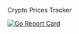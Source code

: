 Crypto Prices Tracker

[![Go Report Card](https://goreportcard.com/badge/github.com/Jeromeschmidt/Crypto_tracker)](https://goreportcard.com/report/github.com/Jeromeschmidt/Crypto_tracker)
